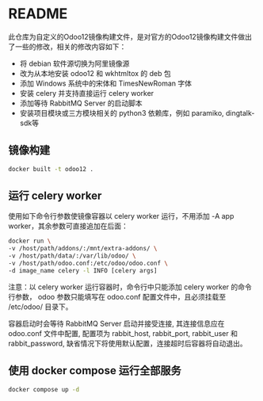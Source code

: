 # README
此仓库为自定义的Odoo12镜像构建文件，是对官方的Odoo12镜像构建文件做出了一些的修改，相关的修改内容如下：

- 将 debian 软件源切换为阿里镜像源
- 改为从本地安装 odoo12 和 wkhtmltox 的 deb 包
- 添加 Windows 系统中的宋体和 TimesNewRoman 字体
- 安装 celery 并支持直接运行 celery worker
- 添加等待 RabbitMQ Server 的启动脚本
- 安装项目模块或三方模块相关的 python3 依赖库，例如 paramiko, dingtalk-sdk等

## 镜像构建
```sh
docker built -t odoo12 .
```

## 运行 celery worker
使用如下命令行参数使镜像容器以 celery worker 运行，不用添加 -A app worker，其余参数可直接追加在后面：
```sh
docker run \
-v /host/path/addons/:/mnt/extra-addons/ \
-v /host/path/data/:/var/lib/odoo/ \
-v /host/path/odoo.conf:/etc/odoo/odoo.conf \
-d image_name celery -l INFO [celery args]
```
注意：以 celery worker 运行容器时，命令行中只能添加 celery worker 的命令行参数，
odoo 参数只能填写在 odoo.conf 配置文件中，且必须挂载至 /etc/odoo/ 目录下。

容器启动时会等待 RabbitMQ Server 启动并接受连接, 其连接信息应在 odoo.conf 文件中配置, 配置项为
rabbit_host, rabbit_port, rabbit_user 和 rabbit_password, 缺省情况下将使用默认配置，连接超时后容器将自动退出。

## 使用 docker compose 运行全部服务
```sh
docker compose up -d
```